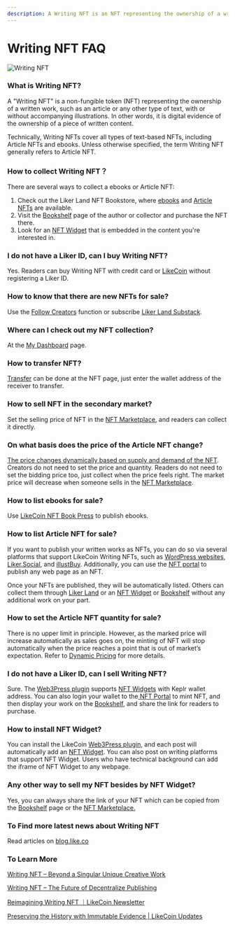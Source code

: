 ```yaml
---
description: A Writing NFT is an NFT representing the ownership of a written work
---
```


# Writing NFT FAQ

![Writing NFT](../.gitbook/assets/likecoin\_ad115\_writingnft\_b-01.jpeg)

### What is Writing NFT?

A "Writing NFT" is a non-fungible token (NFT) representing the ownership of a written work, such as an article or any other type of text, with or without accompanying illustrations. In other words, it is digital evidence of the ownership of a piece of written content.

Technically, Writing NFTs cover all types of text-based NFTs, including Article NFTs and ebooks. Unless otherwise specified, the term Writing NFT generally refers to Article NFT.

### How to collect Writing NFT？

There are several ways to collect a ebooks or Article NFT:

1. Check out the Liker Land NFT Bookstore, where [ebooks](https://liker.land/en/store) and [Article NFTs](https://liker.land/en/store/articles) are available.
2. Visit the [Bookshelf](liker-land-web/bookshelf.md) page of the author or collector and purchase the NFT there.
3. Look for an [NFT Widget](collect-writing-nft/nft-widget.md) that is embedded in the content you're interested in.

### I do not have a Liker ID, can I buy Writing NFT?

Yes. Readers can buy Writing NFT with credit card or [LikeCoin](https://like.co/) without registering a Liker ID.

### How to know that there are new NFTs for sale?

Use the [Follow Creators](liker-land-web/follow-creators.md) function or subscribe [Liker Land Substack](https://newsletter.liker.land/).

### Where can I check out my NFT collection?

At the [My Dashboard](../archive/archive/writing-nft/dashboard.md) page.

### How to transfer NFT?

[Transfer](transfer-writing-nft/) can be done at the NFT page, just enter the wallet address of the receiver to transfer.

### How to sell NFT in the secondary market?

Set the selling price of NFT in the [NFT Marketplace](collect-writing-nft/nft-marketplace.md), and readers can collect it directly.

### On what basis does the price of the Article NFT change?

[The price changes dynamically based on supply and demand of the NFT](collect-writing-nft/dynamic-pricing.md). Creators do not need to set the price and quantity. Readers do not need to set the bidding price too, just collect when the price feels right. The market price will decrease when someone sells in the [NFT Marketplace](collect-writing-nft/nft-marketplace.md).

### How to list ebooks for sale?

Use [LikeCoin NFT Book Press](nft-book-press/) to publish ebooks.

### How to list Article NFT for sale?

If you want to publish your written works as NFTs, you can do so via several platforms that support LikeCoin Writing NFTs, such as [WordPress websites](../user-guide/wordpress.md), [Liker.Social](https://liker.social/), and [illustBuy](https://illustbuy.com/). Additionally, you can use the [NFT portal](https://app.like.co/nft/url) to publish any web page as an NFT.&#x20;

Once your NFTs are published, they will be automatically listed. Others can collect them through [Liker Land](https://liker.land/?utm\_source=docs) or an [NFT Widget](collect-writing-nft/nft-widget.md) or [Bookshelf](liker-land-web/bookshelf.md) without any additional work on your part.

### How to set the Article NFT quantity for sale?

There is no upper limit in principle. However, as the marked price will increase automatically as sales goes on, the minting of NFT will stop automatically when the price reaches a point that is out of market’s expectation. Refer to [Dynamic Pricing](collect-writing-nft/dynamic-pricing.md) for more details.

### I do not have a Liker ID, can I sell Writing NFT?

Sure. The [Web3Press plugin](../user-guide/wordpress.md) supports [NFT Widgets](collect-writing-nft/nft-widget.md) with Keplr wallet address. You can also login your wallet to the[ NFT Portal](../developer/likenft/nft-portal/) to mint NFT, and then display your work on the [Bookshelf](liker-land-web/bookshelf.md), and share the link for readers to purchase.

### How to install NFT Widget?

You can install the LikeCoin [Web3Press plugin](../user-guide/wordpress.md), and each post will automatically add an [NFT Widget](collect-writing-nft/nft-widget.md). You can also post on writing platforms that support NFT Widget. Users who have technical background can add the iframe of NFT Widget to any webpage.

### Any other way to sell my NFT besides by NFT Widget?

Yes, you can always share the link of your NFT which can be copied from the [Bookshelf](liker-land-web/bookshelf.md) page or the [NFT Marketplace.](collect-writing-nft/nft-marketplace.md)

### To Find more latest news about Writing NFT

Read articles on [blog.like.co](https://blog.like.co/en/)

### To Learn More

[Writing NFT – Beyond a Singular Unique Creative Work](https://blog.like.co/en/writing-nft-beyond-a-singular-unique-creative-work/)

[Writing NFT – The Future of Decentralize Publishing](https://blog.like.co/en/writing-nft-medium-for-textual-works-on-web3/)

[Reimagining Writing NFT ｜LikeCoin Newsletter](https://blog.like.co/en/a-new-imagination-of-writing-nft-%EF%BD%9Clikecoin-newsletter/)

[Preserving the History with Immutable Evidence | LikeCoin Updates](https://blog.like.co/en/preserving-the-history-with-immutable-evidence-likecoin-updates/)
